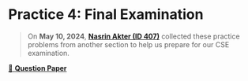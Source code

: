# Practice 4: Final Examination

> On **May 10, 2024**, [**Nasrin Akter (ID 407)**][1] collected these practice problems from another section to help us prepare for our CSE examination.

[📌 **Question Paper**](./tasks.pdf)

[1]: https://www.facebook.com/profile.php?id=100083296789987
